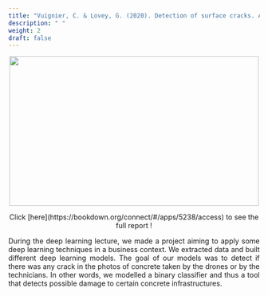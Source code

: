 ```yaml
---
title: "Vuignier, C. & Lovey, G. (2020). Detection of surface cracks. Accès https://bookdown.org/connect/#/apps/5238/access"
description: " "
weight: 2
draft: false
---
```


<p align="center">
  <img src="/crack.png" width="500" height="300"/>
</p>

<center> Click [here](https://bookdown.org/connect/#/apps/5238/access) to see the full report !</center>


<p style="text-align:justify;">During the deep learning lecture, we made a project aiming to apply some deep learning techniques in a business context. We extracted data and built different deep learning models. The goal of our models was to detect if there was any crack in the photos of concrete taken by the drones or by the technicians. In other words, we modelled a binary classifier and thus a tool that detects possible damage to certain concrete infrastructures.</p> 
